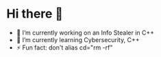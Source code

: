 # Hi there 👋

* 🔭 I’m currently working on an Info Stealer in C++
* 🌱 I’m currently learning Cybersecurity, C++
* ⚡ Fun fact: don't alias cd="rm -rf"

